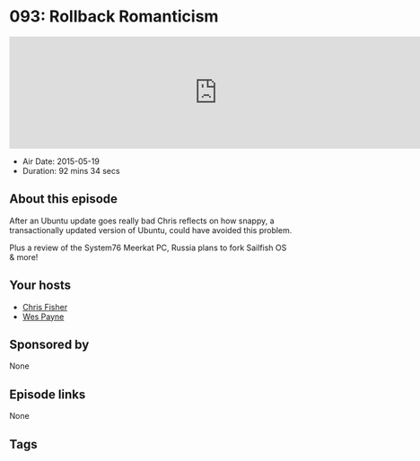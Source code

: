 # 093: Rollback Romanticism

<iframe src="https://player.fireside.fm/v2/RUkczH-V+aJoqnISA?theme=dark" width="740" height="200" frameborder="0" scrolling="no"></iframe>

* Air Date: 2015-05-19
* Duration: 92 mins 34 secs

## About this episode

After an Ubuntu update goes really bad Chris reflects on how snappy, a transactionally updated version of Ubuntu, could have avoided this problem.

Plus a review of the System76 Meerkat PC, Russia plans to fork Sailfish OS & more!

## Your hosts
* [Chris Fisher](https://linuxunplugged.com/hosts/chrislas)
* [Wes Payne](https://linuxunplugged.com/hosts/wes)

## Sponsored by

None



## Episode links

None



## Tags

